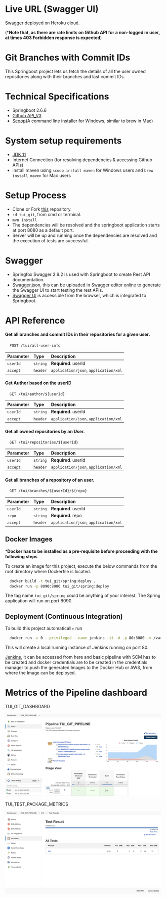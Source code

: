 
# Live URL (Swagger UI)

[Swagger](https://git-test-tui.herokuapp.com/swagger-ui.html) deployed on Heroku cloud.

(***Note that, as there are rate limits on Github API for a non-logged in user, at times 403 Forbidden response is expected**)

# Git Branches with Commit IDs

This Springboot project lets us fetch the details of all the user owned repositories along with their branches and last commit IDs.

# Technical Specifications

* Springboot 2.6.6
* [Github API_V3](https://developer.github.com/v3)
* [Scoop](https://scoop.sh/)(A command line installer for Windows, similar to brew in Mac)

# System setup requirements

* [JDK 11](https://jdk.java.net/11/)
* Internet Connection (for resolving dependencies & accessing Github APIs)
* install maven using `scoop install maven` for Windows users and `brew install maven` for Mac users

# Setup Process

* Clone or Fork [this](https://github.com/saisravankathi/tui_git) repository.
* `cd tui_git`, from cmd or terminal.
* `mvn install`
*  The dependencies will be resolved and the springboot application starts at port 8080 as a default port.
* Server will be up and running once the dependencies are resolved and the execution of tests are successful.


# Swagger

* Springfox Swagger 2.9.2 is used with Springboot to create Rest API documentation.
* [Swagger.json](http://localhost:8080/v2/api-docs), this can be uploaded in Swagger editor [online](https://editor.swagger.io/) to generate the Swagger UI to start testing the rest APIs.
* [Swagger UI](http://localhost:8080/swagger-ui.html) is accessible from the browser, which is integrated to Springboot.


# API Reference

#### Get all branches and commit IDs in their repositories for a given user.

```http
  POST /tui/all-user-info
```

| Parameter | Type     | Description                |
| :-------- | :------- | :------------------------- |
| `userId` | `string` | **Required**. userId |
| `accept` | `header` |  `application/json`, `application/xml` |

#### Get Author based on the userID

```http
  GET /tui/author/${userId}
```

| Parameter | Type     | Description                |
| :-------- | :------- | :------------------------- |
| `userId` | `string` | **Required**. userId |
| `accept` | `header` |  `application/json`, `application/xml` |


#### Get all owned repositories by an User.

```http
  GET /tui/repositories/${userId}
```

| Parameter | Type     | Description                |
| :-------- | :------- | :------------------------- |
| `userId` | `string` | **Required**. userId |
| `accept` | `header` |  `application/json`, `application/xml` |


#### Get all branches of a repository of an user.

```http
  GET /tui/branches/${userId}/${repo}
```

| Parameter | Type     | Description                |
| :-------- | :------- | :------------------------- |
| `userId` | `string` | **Required**. userId |
| `repo` | `string` | **Required**. repo |
| `accept` | `header` |  `application/json`, `application/xml` |



## Docker Images

***Docker has to be installed as a pre-requisite before proceeding with the following steps**

To create an image for this project, execute the below commands from the root directory where Dockerfile is located.

```bash
  docker build -t tui_git/spring:deploy .
  docker run -p 8090:8080 tui_git/spring:deploy
```
The tag name `tui_git/spring` could be anything of your interest.
The Spring application will run on port 8090.

## Deployment (Continuous Integration)

To build this project automaticall= run

```bash
  docker run -u 0 --privileged --name jenkins -it -d -p 80:8080 -v /var/run/docker.sock:/var/run/docker.sock -v $(which docker):/usr/bin/docker -v jenkins_home:/var/jenkins_home jenkins/jenkins:lts-jdk11
```


This will create a local running instance of Jenkins running on port 80.

[Jenkins](http://localhost:80), it can be accessed from here and basic pipeline with SCM has to be created and docker credentials are to be created in the credentials manager to push the generated Images to the Docker Hub or AWS, from where the Image can be deployed.


# Metrics of the Pipeline dashboard

TUI_GIT_DASHBOARD

![DASHBOARD_IMAGE](https://github.com/saisravankathi/tui_git/blob/main/examples/jenkins_dashboard.png)

TUI_TEST_PACKAGE_METRICS

![TEST_METRICS](https://github.com/saisravankathi/tui_git/blob/main/examples/jenkins_test.png)
